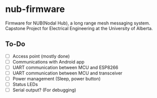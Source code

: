 # nub-firmware

Firmware for NUB(Nodal Hub), a long range mesh messaging system. Capstone Project for Electrical Engineering at the University of Alberta.

## To-Do

- [ ] Access point (mostly done)
- [ ] Communications with Android app
- [ ] UART communication between MCU and ESP8266
- [ ] UART communication between MCU and transceiver
- [ ] Power management (Sleep, power button)
- [ ] Status LEDs
- [ ] Serial output? (For debugging)
